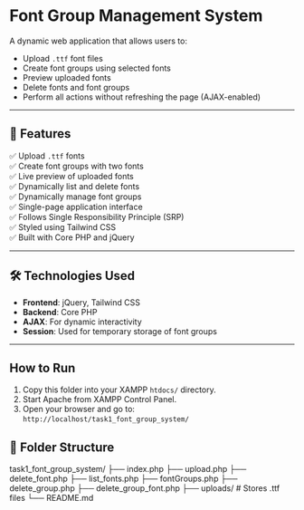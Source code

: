# Font Group Management System

A dynamic web application that allows users to:
- Upload `.ttf` font files
- Create font groups using selected fonts
- Preview uploaded fonts
- Delete fonts and font groups
- Perform all actions without refreshing the page (AJAX-enabled)

---

## 🚀 Features

✅ Upload `.ttf` fonts  
✅ Create font groups with two fonts  
✅ Live preview of uploaded fonts  
✅ Dynamically list and delete fonts  
✅ Dynamically manage font groups  
✅ Single-page application interface  
✅ Follows Single Responsibility Principle (SRP)  
✅ Styled using Tailwind CSS  
✅ Built with Core PHP and jQuery

---

## 🛠️ Technologies Used

- **Frontend**: jQuery, Tailwind CSS
- **Backend**: Core PHP
- **AJAX**: For dynamic interactivity
- **Session**: Used for temporary storage of font groups

---



## How to Run

1. Copy this folder into your XAMPP `htdocs/` directory.
2. Start Apache from XAMPP Control Panel.
3. Open your browser and go to:  
   `http://localhost/task1_font_group_system/`

## 📂 Folder Structure

task1_font_group_system/
├── index.php
├── upload.php
├── delete_font.php
├── list_fonts.php
├── fontGroups.php
├── delete_group.php
├── delete_group_font.php
├── uploads/ # Stores .ttf files
└── README.md


